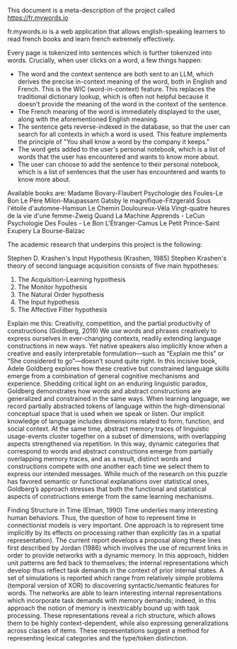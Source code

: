 
This document is a meta-description of the project called https://fr.mywords.io

fr.mywords.io is a web application that allows english-speaking learners to read french books
and learn french extremely effectively.

Every page is tokenized into sentences which is further tokenized into words.
Crucially, when user clicks on a word, a few things happen:
- The word and the context sentence are both sent to an LLM, which derives the precise in-context meaning of the word, both in English and French. This is the WIC (word-in-context) feature. This replaces the traditional dictionary lookup, which is often not helpful because it doesn't provide the meaning of the word in the context of the sentence.
- The French meaning of the word is immediately displayed to the user, along with the aforementioned English meaning.
- The sentence gets reverse-indexed in the database, so that the user can search for all contexts in which a word is used. This feature implements the principle of "You shall know a word by the company it keeps."
- The word gets added to the user's personal notebook, which is a list of words that the user has encountered and wants to know more about.
- The user can choose to add the sentence to their personal notebook, which is a list of sentences that the user has encountered and wants to know more about.


Available books are:
Madame Bovary-Flaubert
Psychologie des Foules-Le Bon
Le Père Milon-Maupassant
Gatsby le magnifique-Fitzgerald
Sous l'étoile d'automne-Hamsun
Le Chemin Douloureux-Véla
Vingt-quatre heures de la vie d'une femme-Zweig
Quand La Machine Apprends - LeCun
Psychologie Des Foules - Le Bon
L'Étranger-Camus
Le Petit Prince-Saint Exupery
La Bourse-Balzac


The academic research that underpins this project is the following:

Stephen D. Krashen's Input Hypothesis (Krashen, 1985)
Stephen Krashen's theory of second language acquisition consists of five main hypotheses:
1. The Acquisition-Learning hypothesis
2. The Monitor hypothesis
3. The Natural Order hypothesis
4. The Input hypothesis
5. The Affective Filter hypothesis

Explain me this: Creativity, competition, and the partial productivity of constructions (Goldberg, 2019)
We use words and phrases creatively to express ourselves in ever-changing contexts, readily extending language constructions in new ways. Yet native speakers also implicitly know when a creative and easily interpretable formulation—such as “Explain me this” or “She considered to go”—doesn’t sound quite right. In this incisive book, Adele Goldberg explores how these creative but constrained language skills emerge from a combination of general cognitive mechanisms and experience. Shedding critical light on an enduring linguistic paradox, Goldberg demonstrates how words and abstract constructions are generalized and constrained in the same ways. When learning language, we record partially abstracted tokens of language within the high-dimensional conceptual space that is used when we speak or listen. Our implicit knowledge of language includes dimensions related to form, function, and social context. At the same time, abstract memory traces of linguistic usage-events cluster together on a subset of dimensions, with overlapping aspects strengthened via repetition. In this way, dynamic categories that correspond to words and abstract constructions emerge from partially overlapping memory traces, and as a result, distinct words and constructions compete with one another each time we select them to express our intended messages. While much of the research on this puzzle has favored semantic or functional explanations over statistical ones, Goldberg’s approach stresses that both the functional and statistical aspects of constructions emerge from the same learning mechanisms.

Finding Structure in Time (Elman, 1990)
Time underlies many interesting human behaviors. Thus, the question of how to represent time in connectionist models is very important. One approach is to represent time implicitly by its effects on processing rather than explicitly (as in a spatial representation). The current report develops a proposal along these lines first described by Jordan (1986) which involves the use of recurrent links in order to provide networks with a dynamic memory. In this approach, hidden unit patterns are fed back to themselves; the internal representations which develop thus reflect task demands in the context of prior internal states. A set of simulations is reported which range from relatively simple problems (temporal version of XOR) to discovering syntactic/semantic features for words. The networks are able to learn interesting internal representations which incorporate task demands with memory demands; indeed, in this approach the notion of memory is inextricably bound up with task processing. These representations reveal a rich structure, which allows them to be highly context-dependent, while also expressing generalizations across classes of items. These representations suggest a method for representing lexical categories and the type/token distinction.

